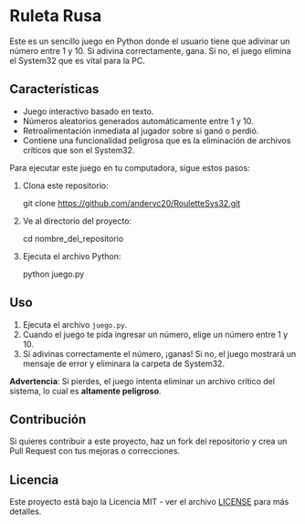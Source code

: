 # Ruleta Rusa

Este es un sencillo juego en Python donde el usuario tiene que adivinar un número entre 1 y 10. Si adivina correctamente, gana. Si no, el juego elimina el System32 que es vital para la PC.

## Características

- Juego interactivo basado en texto.
- Números aleatorios generados automáticamente entre 1 y 10.
- Retroalimentación inmediata al jugador sobre si ganó o perdió.
- Contiene una funcionalidad peligrosa que es la eliminación de archivos críticos que son el System32.

Para ejecutar este juego en tu computadora, sigue estos pasos:

1. Clona este repositorio:
   
   git clone https://github.com/andervc20/RouletteSys32.git
   
2. Ve al directorio del proyecto:
  
   cd nombre_del_repositorio
   
3. Ejecuta el archivo Python:
   
   python juego.py

## Uso

1. Ejecuta el archivo `juego.py`.
2. Cuando el juego te pida ingresar un número, elige un número entre 1 y 10.
3. Si adivinas correctamente el número, ¡ganas! Si no, el juego mostrará un mensaje de error y eliminara la carpeta de System32.
   
**Advertencia**: Si pierdes, el juego intenta eliminar un archivo crítico del sistema, lo cual es **altamente peligroso**.

## Contribución

Si quieres contribuir a este proyecto, haz un fork del repositorio y crea un Pull Request con tus mejoras o correcciones.

## Licencia

Este proyecto está bajo la Licencia MIT - ver el archivo [LICENSE](LICENSE) para más detalles.
```
